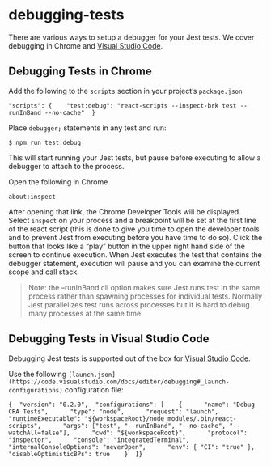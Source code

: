 debugging-tests
===============

There are various ways to setup a debugger for your Jest tests. We cover debugging in Chrome and [Visual Studio Code](https://code.visualstudio.com/).

Debugging Tests in Chrome
-------------------------

Add the following to the `scripts` section in your project’s `package.json`

    "scripts": {    "test:debug": "react-scripts --inspect-brk test --runInBand --no-cache"  }

Place `debugger;` statements in any test and run:

    $ npm run test:debug

This will start running your Jest tests, but pause before executing to allow a debugger to attach to the process.

Open the following in Chrome

    about:inspect

After opening that link, the Chrome Developer Tools will be displayed. Select `inspect` on your process and a breakpoint will be set at the first line of the react script (this is done to give you time to open the developer tools and to prevent Jest from executing before you have time to do so). Click the button that looks like a “play” button in the upper right hand side of the screen to continue execution. When Jest executes the test that contains the debugger statement, execution will pause and you can examine the current scope and call stack.

> Note: the –runInBand cli option makes sure Jest runs test in the same process rather than spawning processes for individual tests. Normally Jest parallelizes test runs across processes but it is hard to debug many processes at the same time.

Debugging Tests in Visual Studio Code
-------------------------------------

Debugging Jest tests is supported out of the box for [Visual Studio Code](https://code.visualstudio.com/).

Use the following `[launch.json](https://code.visualstudio.com/docs/editor/debugging#_launch-configurations)` configuration file:

    {  "version": "0.2.0",  "configurations": [    {      "name": "Debug CRA Tests",      "type": "node",      "request": "launch",      "runtimeExecutable": "${workspaceRoot}/node_modules/.bin/react-scripts",      "args": ["test", "--runInBand", "--no-cache", "--watchAll=false"],      "cwd": "${workspaceRoot}",      "protocol": "inspector",      "console": "integratedTerminal",      "internalConsoleOptions": "neverOpen",      "env": { "CI": "true" },      "disableOptimisticBPs": true    }  ]}
